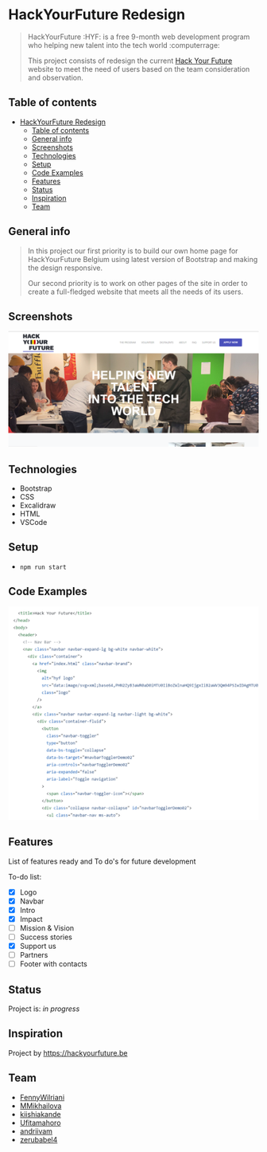 # HackYourFuture Redesign

> HackYourFuture :HYF: is a free 9-month web development program who helping new
> talent into the tech world :computerrage:
>
> This project consists of redesign the current
> [Hack Your Future](https://hackyourfuture.be/) website to meet the need of
> users based on the team consideration and observation.

## Table of contents

- [HackYourFuture Redesign](#hackyourfuture-redesign)
  - [Table of contents](#table-of-contents)
  - [General info](#general-info)
  - [Screenshots](#screenshots)
  - [Technologies](#technologies)
  - [Setup](#setup)
  - [Code Examples](#code-examples)
  - [Features](#features)
  - [Status](#status)
  - [Inspiration](#inspiration)
  - [Team](#team)

## General info

> In this project our first priority is to build our own home page for
> HackYourFuture Belgium using latest version of Bootstrap and making the design
> responsive.
>
> Our second priority is to work on other pages of the site in order to create a
> full-fledged website that meets all the needs of its users.

## Screenshots

![Example screenshot](./planning/assets/bg-img.png)

## Technologies

- Bootstrap
- CSS
- Excalidraw
- HTML
- VSCode

## Setup

- `npm run start`

## Code Examples

![sample](./planning/assets/codesample.png)

## Features

List of features ready and To do's for future development

To-do list:

- [x] Logo
- [x] Navbar
- [x] Intro
- [x] Impact
- [ ] Mission & Vision
- [ ] Success stories
- [x] Support us
- [ ] Partners
- [ ] Footer with contacts

## Status

Project is: _in progress_

## Inspiration

Project by <https://hackyourfuture.be>

## Team

- [FennyWilriani](https://github.com/FennyWilriani)
- [MMikhailova](https://github.com/MMikhailova)
- [kiishiakande](https://github.com/kiishiakande)
- [Ufitamahoro](https://github.com/Ufitamahoro)
- [andriivam](https://github.com/andriivam)
- [zerubabel4](https://github.com/zerubabel4)
